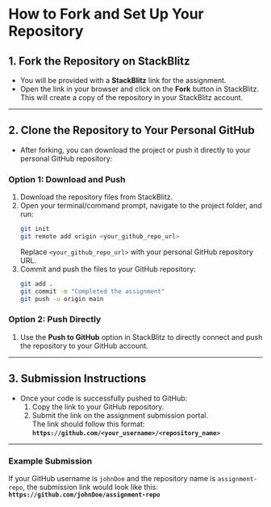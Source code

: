 # How to Fork and Set Up Your Repository

## 1. Fork the Repository on StackBlitz

- You will be provided with a **StackBlitz** link for the assignment.
- Open the link in your browser and click on the **Fork** button in StackBlitz.  
  This will create a copy of the repository in your StackBlitz account.

---

## 2. Clone the Repository to Your Personal GitHub

- After forking, you can download the project or push it directly to your personal GitHub repository:

### Option 1: Download and Push

1. Download the repository files from StackBlitz.
2. Open your terminal/command prompt, navigate to the project folder, and run:
   ```bash
   git init
   git remote add origin <your_github_repo_url>
   ```
   Replace `<your_github_repo_url>` with your personal GitHub repository URL.
3. Commit and push the files to your GitHub repository:
   ```bash
   git add .
   git commit -m "Completed the assignment"
   git push -u origin main
   ```

### Option 2: Push Directly

1. Use the **Push to GitHub** option in StackBlitz to directly connect and push the repository to your GitHub account.

---

## 3. Submission Instructions

- Once your code is successfully pushed to GitHub:
  1. Copy the link to your GitHub repository.
  2. Submit the link on the assignment submission portal.  
     The link should follow this format:
     **`https://github.com/<your_username>/<repository_name>`**

---

### Example Submission

If your GitHub username is `johnDoe` and the repository name is `assignment-repo`, the submission link would look like this:  
**`https://github.com/johnDoe/assignment-repo`**

